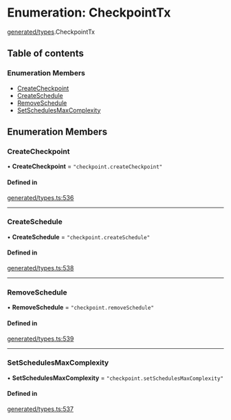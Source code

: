 # Enumeration: CheckpointTx

[generated/types](../wiki/generated.types).CheckpointTx

## Table of contents

### Enumeration Members

- [CreateCheckpoint](../wiki/generated.types.CheckpointTx#createcheckpoint)
- [CreateSchedule](../wiki/generated.types.CheckpointTx#createschedule)
- [RemoveSchedule](../wiki/generated.types.CheckpointTx#removeschedule)
- [SetSchedulesMaxComplexity](../wiki/generated.types.CheckpointTx#setschedulesmaxcomplexity)

## Enumeration Members

### CreateCheckpoint

• **CreateCheckpoint** = ``"checkpoint.createCheckpoint"``

#### Defined in

[generated/types.ts:536](https://github.com/PolymeshAssociation/polymesh-sdk/blob/91c2d2d8/src/generated/types.ts#L536)

___

### CreateSchedule

• **CreateSchedule** = ``"checkpoint.createSchedule"``

#### Defined in

[generated/types.ts:538](https://github.com/PolymeshAssociation/polymesh-sdk/blob/91c2d2d8/src/generated/types.ts#L538)

___

### RemoveSchedule

• **RemoveSchedule** = ``"checkpoint.removeSchedule"``

#### Defined in

[generated/types.ts:539](https://github.com/PolymeshAssociation/polymesh-sdk/blob/91c2d2d8/src/generated/types.ts#L539)

___

### SetSchedulesMaxComplexity

• **SetSchedulesMaxComplexity** = ``"checkpoint.setSchedulesMaxComplexity"``

#### Defined in

[generated/types.ts:537](https://github.com/PolymeshAssociation/polymesh-sdk/blob/91c2d2d8/src/generated/types.ts#L537)
